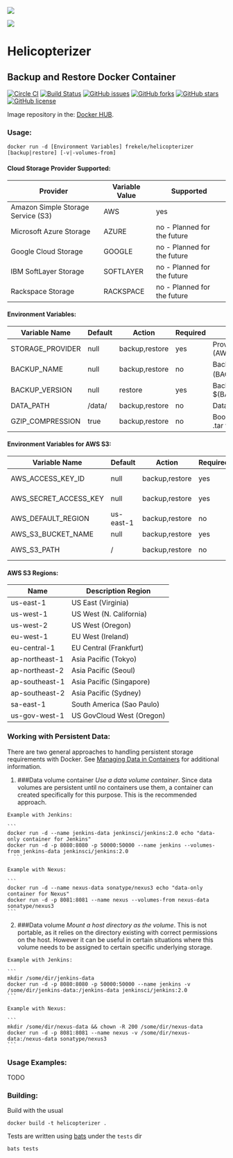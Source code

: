 [![](https://badge.imagelayers.io/frekele/helicopterizer:latest.svg)](https://imagelayers.io/?images=frekele/helicopterizer:latest 'Get your own badge on imagelayers.io')

[![][HelicopterizerImage]][website] 

# Helicopterizer

## Backup and Restore Docker Container

[![Circle CI](https://circleci.com/gh/frekele/helicopterizer/tree/master.svg?style=shield)](https://circleci.com/gh/frekele/helicopterizer/tree/master)
[![Build Status](https://travis-ci.org/frekele/helicopterizer.svg?branch=master)](https://travis-ci.org/frekele/helicopterizer)
[![GitHub issues](https://img.shields.io/github/issues/frekele/helicopterizer.svg)](https://github.com/frekele/helicopterizer/issues)
[![GitHub forks](https://img.shields.io/github/forks/frekele/helicopterizer.svg)](https://github.com/frekele/helicopterizer/network) 
[![GitHub stars](https://img.shields.io/github/stars/frekele/helicopterizer.svg)](https://github.com/frekele/helicopterizer/stargazers)
[![GitHub license](https://img.shields.io/badge/license-MIT-blue.svg)](https://raw.githubusercontent.com/frekele/helicopterizer/master/LICENSE)

Image repository in the: [Docker HUB].


### Usage:

  ```
  docker run -d [Environment Variables] frekele/helicopterizer [backup|restore] [-v|-volumes-from]
  ```


#### Cloud Storage Provider Supported:
| Provider                                    | Variable Value  | Supported                         |
| ------------------------------------------- | --------------- | --------------------------------- |
| Amazon Simple Storage Service (S3)          | AWS             | yes                               |
| Microsoft Azure Storage                     | AZURE           | no - Planned for the future       |
| Google Cloud Storage                        | GOOGLE          | no - Planned for the future       |
| IBM SoftLayer Storage                       | SOFTLAYER       | no - Planned for the future       |
| Rackspace Storage                           | RACKSPACE       | no - Planned for the future       |



#### Environment Variables:

| Variable Name                   | Default             | Action                | Required  | Description                                                     |
| ------------------------------- | ------------------- | --------------------- | --------- | --------------------------------------------------------------- |
| STORAGE_PROVIDER                | null                | backup,restore        | yes       | Provider name (AWS,AZURE,GOOGLE,SOFTLAYER,RACKSPACE)            |
| BACKUP_NAME                     | null                | backup,restore        | no        | Backup name using: $(BACKUP_NAME)-$(BACKUP_VERSION).tar.gz      |
| BACKUP_VERSION                  | null                | restore               | yes       | Backup version using: $(BACKUP_VERSION).tar.gz                  |
| DATA_PATH                       | /data/              | backup,restore        | no        | Data path : /data/(your files)                                  |
| GZIP_COMPRESSION                | true                | backup,restore        | no        | Boolean to indicate the compression of the file .tar to .tar.gz |



#### Environment Variables for AWS S3:

| Variable Name                   | Default             | Action                | Required  | Description                                                      |
| ------------------------------- | ------------------- | --------------------- | --------- | ---------------------------------------------------------------- |
| AWS_ACCESS_KEY_ID               | null                | backup,restore        | yes       | AWS access key. Eg: AKRJPMI3QYCARJCRF4VF                         |
| AWS_SECRET_ACCESS_KEY           | null                | backup,restore        | yes       | AWS secret key. Eg: VCsrO7aVulGuiUdXbS31jtQA4iRTVgi4scftJAJr     |
| AWS_DEFAULT_REGION              | us-east-1           | backup,restore        | no        | Default region bucket. Eg: (sa-east-1)                           |
| AWS_S3_BUCKET_NAME              | null                | backup,restore        | yes       | S3 bucket name. Eg: s3://my-bucket-name/                         |
| AWS_S3_PATH                     | /                   | backup,restore        | no        | Relative path for bucket S3. Eg: s3://my-bucket-name/AWS_S3_PATH |



####  AWS S3 Regions:
Name                   | Description Region                        |
---------------------- | ------------------------------------------|
us-east-1              | US East (Virginia)                        |
us-west-1              | US West (N. California)                   |
us-west-2              | US West (Oregon)                          |
eu-west-1              | EU West (Ireland)                         |
eu-central-1           | EU Central (Frankfurt)                    |
ap-northeast-1         | Asia Pacific (Tokyo)                      |
ap-northeast-2         | Asia Pacific (Seoul)                      |
ap-southeast-1         | Asia Pacific (Singapore)                  |
ap-southeast-2         | Asia Pacific (Sydney)                     |
sa-east-1              | South America (Sao Paulo)                 |
us-gov-west-1          | US GovCloud West (Oregon)                 |



### Working with Persistent Data:

There are two general approaches to handling persistent storage requirements with Docker.
See [Managing Data in Containers](https://docs.docker.com/userguide/dockervolumes/) for additional information.

  1. ###Data volume container
    *Use a data volume container*. Since data volumes are persistent until no containers use them, a container can created specifically for this purpose.
     This is the recommended approach.  

    Example with Jenkins: 
       
    ```     
    docker run -d --name jenkins-data jenkinsci/jenkins:2.0 echo "data-only container for Jenkins"
    docker run -d -p 8080:8080 -p 50000:50000 --name jenkins --volumes-from jenkins-data jenkinsci/jenkins:2.0
      ```
    
    Example with Nexus:    
    
    ```
    docker run -d --name nexus-data sonatype/nexus3 echo "data-only container for Nexus"
    docker run -d -p 8081:8081 --name nexus --volumes-from nexus-data sonatype/nexus3
    ```

  2. ###Data volume
    *Mount a host directory as the volume*.  This is not portable, as it relies on the directory existing with correct permissions on the host.
     However it can be useful in certain situations where this volume needs to be assigned to certain specific underlying storage.  

    Example with Jenkins: 
      
    ```
    mkdir /some/dir/jenkins-data
    docker run -d -p 8080:8080 -p 50000:50000 --name jenkins -v /some/dir/jenkins-data:/jenkins-data jenkinsci/jenkins:2.0
    ```
    
    Example with Nexus:    
    
    ```
    mkdir /some/dir/nexus-data && chown -R 200 /some/dir/nexus-data
    docker run -d -p 8081:8081 --name nexus -v /some/dir/nexus-data:/nexus-data sonatype/nexus3
    ```

### Usage Examples:
 TODO
 


### Building:

  Build with the usual
  
    docker build -t helicopterizer .
  
  Tests are written using [bats](https://github.com/sstephenson/bats) under the `tests` dir
  
    bats tests
 
  
  
  
  
  
  
  
  

[HelicopterizerImage]: https://raw.githubusercontent.com/frekele/helicopterizer/master/docs/static_files/logo.png
[MIT License]: https://github.com/frekele/helicopterizer/raw/master/LICENSE.txt
[GitHub]: https://github.com/frekele/helicopterizer
[website]: https://github.com/frekele/helicopterizer/
[Docker HUB]: https://hub.docker.com/r/frekele/helicopterizer/


